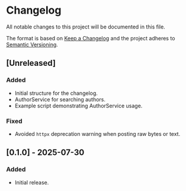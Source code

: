 # Changelog

All notable changes to this project will be documented in this file.

The format is based on [Keep a Changelog](https://keepachangelog.com/en/1.0.0/) and the project adheres to [Semantic Versioning](https://semver.org/).

## [Unreleased]
### Added
- Initial structure for the changelog.
- AuthorService for searching authors.
- Example script demonstrating AuthorService usage.
### Fixed
- Avoided ``httpx`` deprecation warning when posting raw bytes or text.

## [0.1.0] - 2025-07-30
### Added
- Initial release.

